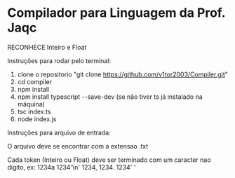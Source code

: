 # Compilador para Linguagem da Prof. Jaqc

RECONHECE Inteiro e Float

Instruções para rodar pelo terminal: 
1. clone o repositorio "git clone https://github.com/v1tor2003/Compiler.git"
2. cd compiler 
3. npm install 
4. npm install typescript --save-dev (se não tiver ts já instalado na máquina)
5. tsc index.ts
6. node index.js


Instruções para arquivo de entrada:

O arquivo deve se encontrar com a extensao .txt

Cada token (Inteiro ou Float) deve ser terminado com um caracter nao digito, ex:
1234a 1234'\n' 1234, 1234. 1234' '

